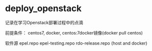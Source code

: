 # deploy_openstack
记录在学习Openstack部署过程中的点滴

前提条件：
centos7, docker, centos:7docker镜像(docker pull centos)

软件源
epel.repo  epel-testing.repo  rdo-release.repo (host and docker)
